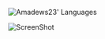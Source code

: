 <!--
**amadews23/amadews23** is a ✨ _special_ ✨ repository because its `README.md` (this file) appears on your GitHub profile.

![Amadews23' Languages](https://github-readme-stats.vercel.app/api/top-langs/?username=amadews23&langs_count=8&layout=compact)
-->
![Amadews23' Languages](https://github-readme-stats-sigma-five.vercel.app/api/top-langs/?username=amadews23&&theme=react&line_height=40&hide=css)

![ScreenShot](/amadews23/VfichaClientes/img/fichaClientes.png)
